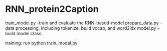 # RNN_protein2Caption
train_model.py -train and evaluate the RNN-based-model
prepare_data.py  -data processing, including tokenize, build vocab, and word2idx
model.py -build model class


training:
run python train_model.py
